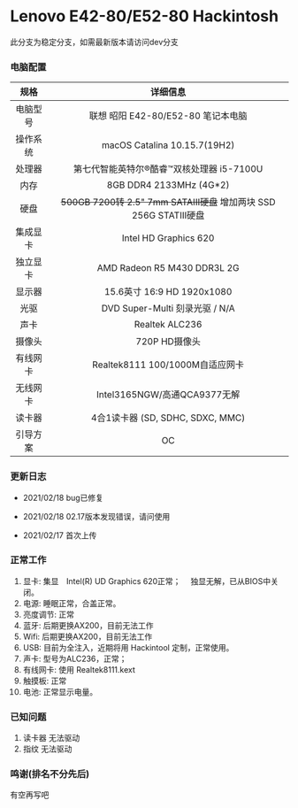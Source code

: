 # Lenovo E42-80/E52-80 Hackintosh

此分支为稳定分支，如需最新版本请访问dev分支

### 电脑配置

规格|详细信息
:----:|:----:
电脑型号 |	联想 昭阳 E42-80/E52-80 笔记本电脑
操作系统 |	macOS Catalina 10.15.7(19H2)
处理器 |	第七代智能英特尔®酷睿™双核处理器 i5-7100U 
内存 |	8GB DDR4 2133MHz (4G*2)
硬盘 | ~~500GB 7200转 2.5" 7mm SATAIII硬盘~~ 增加两块 SSD 256G STATIII硬盘
集成显卡 | Intel HD Graphics 620
独立显卡 | AMD Radeon R5 M430 DDR3L 2G
显示器	| 15.6英寸 16:9 HD 1920x1080
光驱	| DVD Super-Multi 刻录光驱 / N/A 
声卡 | Realtek ALC236
摄像头 | 720P HD摄像头
有线网卡 | Realtek8111 100/1000M自适应网卡
无线网卡 | Intel3165NGW/高通QCA9377无解
读卡器 | 4合1读卡器 (SD, SDHC, SDXC, MMC)
引导方案 | OC


### 更新日志
* 2021/02/18
  bug已修复

* 2021/02/18
  02.17版本发现错误，请问使用

* 2021/02/17
  首次上传
  
  

### 正常工作

1. 显卡: 集显　Intel(R) UD Graphics 620正常； 　独显无解，已从BIOS中关闭。
2. 电源: 睡眠正常，合盖正常。
3. 亮度调节: 正常
4. 蓝牙: 后期更换AX200，目前无法工作
5. Wifi: 后期更换AX200，目前无法工作
6. USB: 目前为全注入，近期将用 Hackintool 定制，正常使用。
7. 声卡: 型号为ALC236，正常；
8. 有线网卡: 使用 Realtek8111.kext
9. 触摸板: 正常
10. 电池: 正常显示电量。

### 已知问题
1. 读卡器 无法驱动
2. 指纹 无法驱动




### 鸣谢(排名不分先后)
有空再写吧
